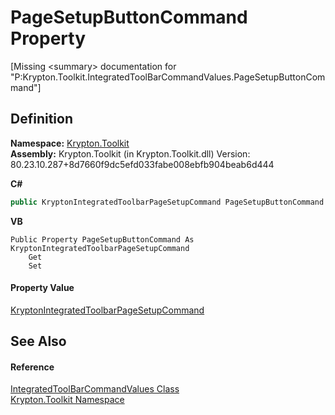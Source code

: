 # PageSetupButtonCommand Property


\[Missing &lt;summary&gt; documentation for "P:Krypton.Toolkit.IntegratedToolBarCommandValues.PageSetupButtonCommand"\]



## Definition
**Namespace:** <a href="79d2eac2-21f4-54ff-7552-b20c33c30600.md">Krypton.Toolkit</a>  
**Assembly:** Krypton.Toolkit (in Krypton.Toolkit.dll) Version: 80.23.10.287+8d7660f9dc5efd033fabe008ebfb904beab6d444

**C#**
``` C#
public KryptonIntegratedToolbarPageSetupCommand PageSetupButtonCommand { get; set; }
```
**VB**
``` VB
Public Property PageSetupButtonCommand As KryptonIntegratedToolbarPageSetupCommand
	Get
	Set
```



#### Property Value
<a href="59b58ac6-e29e-f4bd-9e29-20fc41d4c929.md">KryptonIntegratedToolbarPageSetupCommand</a>

## See Also


#### Reference
<a href="89ff486c-fa4a-526a-6874-de1c8b082ecd.md">IntegratedToolBarCommandValues Class</a>  
<a href="79d2eac2-21f4-54ff-7552-b20c33c30600.md">Krypton.Toolkit Namespace</a>  
